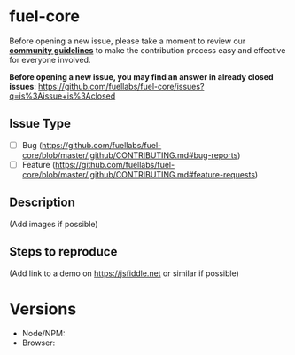 # fuel-core

Before opening a new issue, please take a moment to review our [**community guidelines**](https://github.com/fuellabs/fuel-core/blob/master/.github/CONTRIBUTING.md) to make the contribution process easy and effective for everyone involved.

**Before opening a new issue, you may find an answer in already closed issues**:
https://github.com/fuellabs/fuel-core/issues?q=is%3Aissue+is%3Aclosed

## Issue Type

- [ ] Bug (https://github.com/fuellabs/fuel-core/blob/master/.github/CONTRIBUTING.md#bug-reports)
- [ ] Feature (https://github.com/fuellabs/fuel-core/blob/master/.github/CONTRIBUTING.md#feature-requests)

## Description

(Add images if possible)

## Steps to reproduce

(Add link to a demo on https://jsfiddle.net or similar if possible)

# Versions

- Node/NPM:
- Browser:
